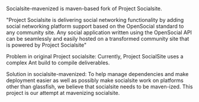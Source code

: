 Socialsite-mavenized is maven-based fork of Project Socialsite.

"Project Socialsite is delivering social networking functionality by adding social networking platform support based on the OpenSocial standard to any community site. Any social application written using the OpenSocial API can be seamlessly and easily hosted on a transformed community site that is powered by Project Socialsite"

Problem in original Project socialsite:
Currently, Project SocialSite uses a complex Ant build to compile deliverables.

Solution in socialsite-mavenized:
To help manage dependencies and make deployment easier as well as possibly make socialsite work on platforms other than glassfish, we believe that socialsite needs to be maven-ized. This project is our attempt at mavenizing socialsite.